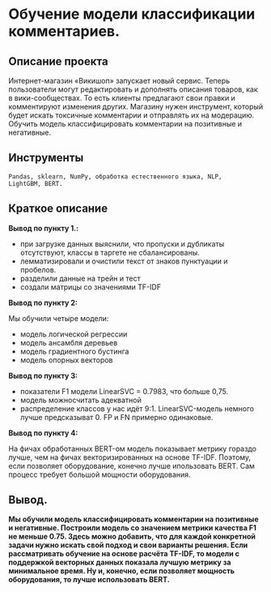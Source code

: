 # Обучение модели классификации комментариев.
## Описание проекта
Интернет-магазин «Викишоп» запускает новый сервис. Теперь пользователи могут редактировать и дополнять описания товаров, как в вики-сообществах. То есть клиенты предлагают свои правки и комментируют изменения других. Магазину нужен инструмент, который будет искать токсичные комментарии и отправлять их на модерацию. 
Обучить модель классифицировать комментарии на позитивные и негативные. 
## Инструменты
<code>Pandas, sklearn, NumPy, обработка естественного языка, NLP, LightGBM, BERT.</code>
## Краткое описание
**Вывод по пункту 1.:**   
+ при загрузке данных выяснили, что пропуски и дубликаты отсутствуют, классы в таргете не сбалансированы.     
+ лемматизировали и очистили текст от знаков пунктуации и пробелов.           
+ разделили данные на трейн и тест      
+ создали матрицы cо значениями TF-IDF

**Вывод по пункту 2:**    

Мы обучили четыре модели:    
+ модель логической регрессии    
+ модель ансамбля деревьев    
+ модель градиентного бустинга     
+ модель опорных векторов  

**Вывод по пункту 3:**       
+ показатели F1 модели LinearSVC = 0.7983, что больше 0,75.     
+ модель можносчитать адекватной     
+ распределение классов у нас идёт 9:1. LinearSVC-модель немного лучше предсказыват 0. FP и FN примерно одинаковые.   

**Вывод по пункту 4:**     

На фичах обработанных BERT-ом модель показывает метрику гораздо лучше, чем на фичах векторизированных на основе TF-IDF. Поэтому, если позволяет оборудование, конечно лучше ипользовать BERT. Сам процесс требует большой мощности оборудования.

## Вывод.
**Мы обучили модель классифицировать комментарии на позитивные и негативные. Построили модель со значением метрики качества F1 не меньше 0.75. Здесь можно добавить, что для каждой конкретной задачи нужно искать свой подход и свои варианты решения. Если рассматривать обучение на основе расчёта TF-IDF, то модели с поддержкой векторных данных показала лучшую метрику за минимальное время. Ну и, конечно, если позволяет мощность оборудования, то лучше использовать BERT.**
